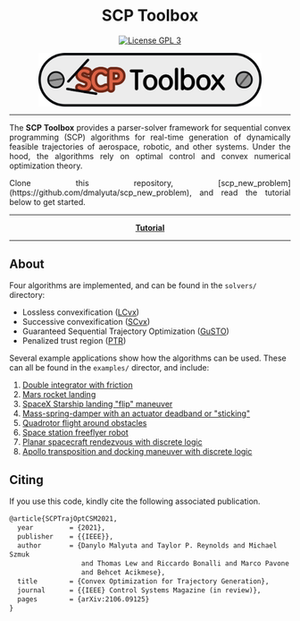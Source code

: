 <h1 align="center">SCP Toolbox</h1>

<p align="center">
  <a href="http://www.gnu.org/licenses/gpl-3.0.txt"><img src="https://img.shields.io/badge/license-GPL_3-green.svg" alt="License GPL 3" /></a>
</p>

<img alt="SCP Toolbox"
    title="SCP Toolbox"
    src="./figures/logo.png"
    style="width: 400px; display: block; margin-left: auto; margin-right: auto;">

***

<p align="justify">
The <b>SCP Toolbox</b> provides a parser-solver framework for sequential convex
programming (SCP) algorithms for real-time generation of dynamically feasible
trajectories of aerospace, robotic, and other systems. Under the hood, the
algorithms rely on optimal control and convex numerical optimization theory.
</p>

<p align="justify">
Clone this repository,
[scp_new_problem](https://github.com/dmalyuta/scp_new_problem), and read the
tutorial below to get started.
</p>

***

<p align="center">
  <a href="https://www.malyuta.name/optimization/tooling/2021/07/15/scp-tutorial.html"><b>Tutorial</b></a>
</p>

***

## About

Four algorithms are implemented, and can be found in the `solvers/` directory:
- Lossless convexification ([LCvx](https://doi.org/10.2514/1.27553))
- Successive convexification ([SCvx](https://arxiv.org/abs/1804.06539))
- Guaranteed Sequential Trajectory Optimization ([GuSTO](http://asl.stanford.edu/wp-content/papercite-data/pdf/Bonalli.Cauligi.Bylard.Pavone.ICRA19.pdf))
- Penalized trust region ([PTR](https://arxiv.org/abs/1811.10803))

Several example applications show how the algorithms can be used. These can all
be found in the `examples/` director, and include:

1. [Double integrator with friction](examples/src/double_integrator)
2. [Mars rocket landing](examples/src/rocket_landing)
3. [SpaceX Starship landing "flip" maneuver](examples/src/starship_flip)
4. [Mass-spring-damper with an actuator deadband or
   "sticking"](examples/src/oscillator)
5. [Quadrotor flight around obstacles](examples/src/quadrotor)
6. [Space station freeflyer robot](examples/src/freeflyer)
7. [Planar spacecraft rendezvous with discrete
   logic](examples/src/rendezvous_planar)
8. [Apollo transposition and docking maneuver with discrete
   logic](examples/src/rendezvous_3d)

## Citing

If you use this code, kindly cite the following associated publication.

```
@article{SCPTrajOptCSM2021,
  year	       = {2021},
  publisher    = {{IEEE}},
  author       = {Danylo Malyuta and Taylor P. Reynolds and Michael Szmuk
                  and Thomas Lew and Riccardo Bonalli and Marco Pavone
                  and Behcet Acikmese},
  title	       = {Convex Optimization for Trajectory Generation},
  journal      = {{IEEE} Control Systems Magazine (in review)},
  pages        = {arXiv:2106.09125}
}
```
